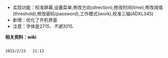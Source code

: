 * 实现功能：校准屏幕,设置菜单,修改方向(direction),修改时间(time),修改阈值(threshold),修改密码(password),工作模式(work),校准三轴(ADXL345)
* 新增：优化了开机界面
* 注意：字体是27*15，不是30*15.

**相关资料：wiki**		

                                                                                                   2015/2/23   21:13
